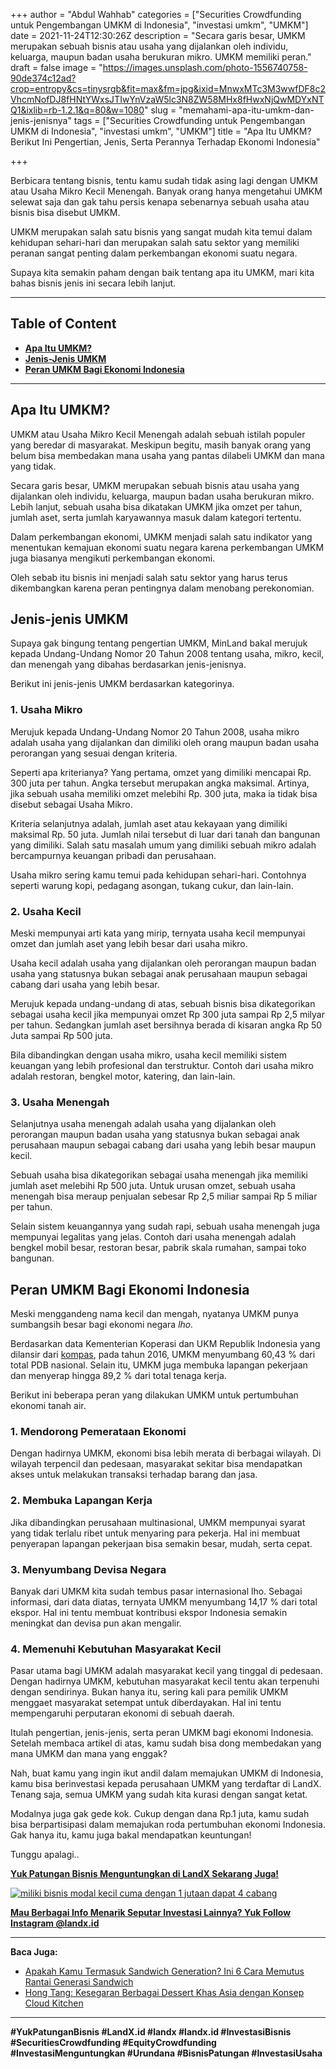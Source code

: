 +++
author = "Abdul Wahhab"
categories = ["Securities Crowdfunding untuk Pengembangan UMKM di Indonesia", "investasi umkm", "UMKM"]
date = 2021-11-24T12:30:26Z
description = "Secara garis besar, UMKM merupakan sebuah bisnis atau usaha yang dijalankan oleh individu, keluarga, maupun badan usaha berukuran mikro. UMKM memiliki peran."
draft = false
image = "https://images.unsplash.com/photo-1556740758-90de374c12ad?crop=entropy&cs=tinysrgb&fit=max&fm=jpg&ixid=MnwxMTc3M3wwfDF8c2VhcmNofDJ8fHNtYWxsJTIwYnVzaW5lc3N8ZW58MHx8fHwxNjQwMDYxNTQ1&ixlib=rb-1.2.1&q=80&w=1080"
slug = "memahami-apa-itu-umkm-dan-jenis-jenisnya"
tags = ["Securities Crowdfunding untuk Pengembangan UMKM di Indonesia", "investasi umkm", "UMKM"]
title = "Apa Itu UMKM? Berikut Ini Pengertian, Jenis, Serta Perannya Terhadap Ekonomi Indonesia"

+++


Berbicara tentang bisnis, tentu kamu sudah tidak asing lagi dengan UMKM atau Usaha Mikro Kecil Menengah. Banyak orang hanya mengetahui UMKM selewat saja dan gak tahu persis kenapa sebenarnya sebuah usaha atau bisnis bisa disebut UMKM.

UMKM merupakan salah satu bisnis yang sangat mudah kita temui dalam kehidupan sehari-hari dan merupakan salah satu sektor yang memiliki peranan sangat penting dalam perkembangan ekonomi suatu negara.

Supaya kita semakin paham dengan baik tentang apa itu UMKM, mari kita bahas bisnis jenis ini secara lebih lanjut.

---

## Table of Content

* **[Apa Itu UMKM?](https://landx.id/blog/memahami-apa-itu-umkm-dan-jenis-jenisnya/#apa-itu-umkm)**
* **[Jenis-Jenis UMKM](#jenis-jenis-umkm)**
* **[Peran UMKM Bagi Ekonomi Indonesia](https://landx.id/blog/memahami-apa-itu-umkm-dan-jenis-jenisnya/#peran-umkm-bagi-ekonomi-indonesia)**

---

## Apa Itu UMKM?

UMKM atau Usaha Mikro Kecil Menengah adalah sebuah istilah populer yang beredar di masyarakat. Meskipun begitu, masih banyak orang yang belum bisa membedakan mana usaha yang pantas dilabeli UMKM dan mana yang tidak.

Secara garis besar, UMKM merupakan sebuah bisnis atau usaha yang dijalankan oleh individu, keluarga, maupun badan usaha berukuran mikro. Lebih lanjut, sebuah usaha bisa dikatakan UMKM jika omzet per tahun, jumlah aset, serta jumlah karyawannya masuk dalam kategori tertentu.

Dalam perkembangan ekonomi, UMKM menjadi salah satu indikator yang menentukan kemajuan ekonomi suatu negara karena perkembangan UMKM juga biasanya mengikuti perkembangan ekonomi.

Oleh sebab itu bisnis ini menjadi salah satu sektor yang harus terus dikembangkan karena peran pentingnya dalam menobang perekonomian.

## Jenis-jenis UMKM

Supaya gak bingung tentang pengertian UMKM, MinLand bakal merujuk kepada Undang-Undang Nomor 20 Tahun 2008 tentang usaha, mikro, kecil, dan menengah yang dibahas berdasarkan jenis-jenisnya.

Berikut ini jenis-jenis UMKM berdasarkan kategorinya.

### 1. Usaha Mikro

Merujuk kepada Undang-Undang Nomor 20 Tahun 2008, usaha mikro adalah usaha yang dijalankan dan dimiliki oleh orang maupun badan usaha perorangan yang sesuai dengan kriteria.

Seperti apa kriterianya? Yang pertama, omzet yang dimiliki mencapai Rp. 300 juta per tahun. Angka tersebut merupakan angka maksimal. Artinya, jika sebuah usaha memiliki omzet melebihi Rp. 300 juta, maka ia tidak bisa disebut sebagai Usaha Mikro.

Kriteria selanjutnya adalah, jumlah aset atau kekayaan yang dimiliki maksimal Rp. 50 juta. Jumlah nilai tersebut di luar dari tanah dan bangunan yang dimiliki. Salah satu masalah umum yang dimiliki sebuah mikro adalah bercampurnya keuangan pribadi dan perusahaan.

Usaha mikro sering kamu temui pada kehidupan sehari-hari. Contohnya seperti warung kopi, pedagang asongan, tukang cukur, dan lain-lain.

### 2. Usaha Kecil

Meski mempunyai arti kata yang mirip, ternyata usaha kecil mempunyai omzet dan jumlah aset yang lebih besar dari usaha mikro.

Usaha kecil adalah usaha yang dijalankan oleh perorangan maupun badan usaha yang statusnya bukan sebagai anak perusahaan maupun sebagai cabang dari usaha yang lebih besar.

Merujuk kepada undang-undang di atas, sebuah bisnis bisa dikategorikan sebagai usaha kecil jika mempunyai omzet Rp 300 juta sampai Rp 2,5 milyar per tahun. Sedangkan jumlah aset bersihnya berada di kisaran angka Rp 50 Juta sampai Rp 500 juta.

Bila dibandingkan dengan usaha mikro, usaha kecil memiliki sistem keuangan yang lebih profesional dan terstruktur. Contoh dari usaha mikro adalah restoran, bengkel motor, katering, dan lain-lain.

### 3. Usaha Menengah

Selanjutnya usaha menengah adalah usaha yang dijalankan oleh perorangan maupun badan usaha yang statusnya bukan sebagai anak perusahaan maupun sebagai cabang dari usaha yang lebih besar maupun kecil.

Sebuah usaha bisa dikategorikan sebagai usaha menengah jika memiliki jumlah aset melebihi Rp 500 juta. Untuk urusan omzet, sebuah usaha menengah bisa meraup penjualan sebesar Rp 2,5 miliar sampai Rp 5 miliar per tahun.

Selain sistem keuangannya yang sudah rapi, sebuah usaha menengah juga mempunyai legalitas yang jelas. Contoh dari usaha menengah adalah bengkel mobil besar, restoran besar,  pabrik skala rumahan, sampai toko bangunan.

## Peran UMKM Bagi Ekonomi Indonesia

Meski menggandeng nama kecil dan mengah, nyatanya UMKM punya sumbangsih besar bagi ekonomi negara _lho._ 

Berdasarkan data Kementerian Koperasi dan UKM Republik Indonesia yang dilansir dari [kompas](https://www.kompas.com/skola/read/2019/12/20/120000469/peran-umkm-dalam-perekonomian-indonesia), pada tahun 2016, UMKM menyumbang 60,43 % dari total PDB nasional. Selain itu, UMKM juga membuka lapangan pekerjaan dan menyerap hingga 89,2 % dari total tenaga kerja.

Berikut ini beberapa peran yang dilakukan UMKM untuk pertumbuhan ekonomi tanah air.

### 1. Mendorong Pemerataan Ekonomi

Dengan hadirnya UMKM, ekonomi bisa lebih merata di berbagai wilayah. Di wilayah terpencil dan pedesaan, masyarakat sekitar bisa mendapatkan akses untuk melakukan transaksi terhadap barang dan jasa.

### 2. Membuka Lapangan Kerja

Jika dibandingkan perusahaan multinasional, UMKM mempunyai syarat yang tidak terlalu ribet untuk menyaring para pekerja. Hal ini membuat penyerapan lapangan pekerjaan bisa semakin besar, mudah, serta cepat.

### 3. Menyumbang Devisa Negara

Banyak dari UMKM kita sudah tembus pasar internasional lho. Sebagai informasi, dari data diatas, ternyata UMKM menyumbang 14,17 % dari total ekspor. Hal ini tentu membuat kontribusi ekspor Indonesia semakin meningkat dan devisa pun akan mengalir.

### 4. Memenuhi Kebutuhan Masyarakat Kecil

Pasar utama bagi UMKM adalah masyarakat kecil yang tinggal di pedesaan. Dengan hadirnya UMKM, kebutuhan masyarakat kecil tentu akan terpenuhi dengan sendirinya. Bukan hanya itu, sering kali para pemilik UMKM menggaet masyarakat setempat untuk diberdayakan. Hal ini tentu mempengaruhi perputaran ekonomi di sebuah daerah.

Itulah pengertian, jenis-jenis, serta peran UMKM bagi ekonomi Indonesia. Setelah membaca artikel di atas, kamu sudah bisa dong membedakan yang mana UMKM dan mana yang enggak?

Nah, buat kamu yang ingin ikut andil dalam memajukan UMKM di Indonesia, kamu bisa berinvestasi kepada perusahaan UMKM yang terdaftar di LandX. Tenang saja, semua UMKM yang sudah kita kurasi dengan sangat ketat.

Modalnya juga gak gede kok. Cukup dengan dana Rp.1 juta, kamu sudah bisa berpartisipasi dalam memajukan roda pertumbuhan ekonomi Indonesia. Gak hanya itu, kamu juga bakal mendapatkan keuntungan!

Tunggu apalagi..

**[Yuk Patungan Bisnis Menguntungkan di LandX Sekarang Juga!](https://landx.id/project/)**

[![miliki bisnis modal kecil cuma dengan 1 jutaan dapat 4 cabang ](https://accountgram-production.sfo2.cdn.digitaloceanspaces.com/landx_ghost/2021/11/jadi-owner-bisnis-hanya-1-jutaan-dengan-cuan-yang-sangat-menjanjikan.png)](https://landx.id/project/)

[**Mau Berbagai Info Menarik Seputar Investasi Lainnya? Yuk Follow Instagram @landx.id**](https://instagram.com/landx.id?utm_medium=copy_link)

---

**Baca Juga:**

* [Apakah Kamu Termasuk Sandwich Generation? Ini 6 Cara Memutus Rantai Generasi Sandwich](https://landx.id/blog/memutus-rantai-sandwich-generation/)
* [Hong Tang: Kesegaran Berbagai Dessert Khas Asia dengan Konsep Cloud Kitchen](https://landx.id/blog/hong-tang-dengan-berbagai-menu-dessert-oriental-khas-taiwan-dan-hongkong/)

---

**#YukPatunganBisnis    #LandX.id    #landx         #landx.id     #InvestasiBisnis  #SecuritiesCrowdfunding   #EquityCrowdfunding     #InvestasiMenguntungkan     #Urundana    #BisnisPatungan     #InvestasiUsaha**

